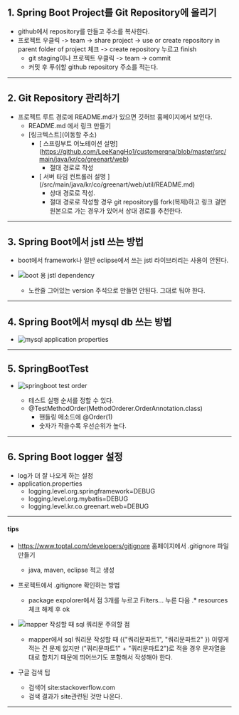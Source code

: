 ## 1. Spring Boot Project를 Git Repository에 올리기
- github에서 repository를 만들고 주소를 복사한다.
- 프로젝트 우클릭 -> team -> share project -> use or create repository in parent folder of project 체크 -> create repository 누르고 finish
	- git staging이나 프로젝트 우클릭 -> team -> commit
	- 커밋 후 푸쉬할 github repository 주소를 적는다.

---
## 2. Git Repository 관리하기
- 프로젝트 루트 경로에 README.md가 있으면 깃허브 홈페이지에서 보인다.
	- README.md 에서 링크 만들기
	- \[링크텍스트](이동할 주소)
		- \[ 스프링부트 어노테이션 설명](https://github.com/LeeKangHo1/customerqna/blob/master/src/main/java/kr/co/greenart/web)
			- 절대 경로로 작성
		- \[ 서버 타임 컨트롤러 설명 ](/src/main/java/kr/co/greenart/web/util/README.md)
			- 상대 경로로 작성. 
			- 절대 경로로 작성할 경우 git repository를 fork(복제)하고 링크 걸면 원본으로 가는 경우가 있어서 상대 경로를 추천한다.

---
## 3. Spring Boot에서 jstl 쓰는 방법
- boot에서 framework나 일반 eclipse에서 쓰는 jstl 라이브러리는 사용이 안된다.
- ![boot 용 jstl dependency](https://github.com/user-attachments/assets/5776f9e9-043c-4071-be27-fffb050a01bc)

	- 노란줄 그어있는 version 주석으로 만들면 안된다. 그대로 둬야 한다.

---
## 4. Spring Boot에서 mysql db 쓰는 방법
- ![mysql application properties](https://github.com/user-attachments/assets/0fd2f5bb-7c53-4611-8eb3-99e605e3d059)


---
## 5. SpringBootTest
- ![springboot test order](https://github.com/user-attachments/assets/91148058-f997-49fb-a621-a162f8d5fa13)

	- 테스트 실행 순서를 정할 수 있다.
	- @TestMethodOrder(MethodOrderer.OrderAnnotation.class)
		- 핸들링 메소드에 @Order(1)
		- 숫자가 작을수록 우선순위가 높다.

---
## 6. Spring Boot logger 설정
- log가 더 잘 나오게 하는 설정
- application.properties
	- logging.level.org.springframework=DEBUG
	- logging.level.org.mybatis=DEBUG
	- logging.level.kr.co.greenart.web=DEBUG

---
#### tips
- https://www.toptal.com/developers/gitignore 홈페이지에서 .gitignore 파일 만들기
	- java, maven, eclipse 적고 생성
- 프로젝트에서 .gitignore 확인하는 방법
	- package expolorer에서 점 3개를 누르고 Filters... 누른 다음 .\* resources 체크 해제 후 ok
- ![mapper 작성할 때 sql 쿼리문 주의할 점](https://github.com/user-attachments/assets/c2b2e238-d1b8-4c7a-b524-06b6f9cc77a7)

	- mapper에서 sql 쿼리문 작성할 때 ({"쿼리문파트1", "쿼리문파트2" }) 이렇게 적는 건 문제 없지만 ("쿼리문파트1" + "쿼리문파트2")로 적을 경우 문자열을 대로 합치기 때문에 띄어쓰기도 포함해서 작성해야 한다.
- 구글 검색 팁
	- 검색어 site:stackoverflow.com
	- 검색 결과가 site관련된 것만 나온다.

---

